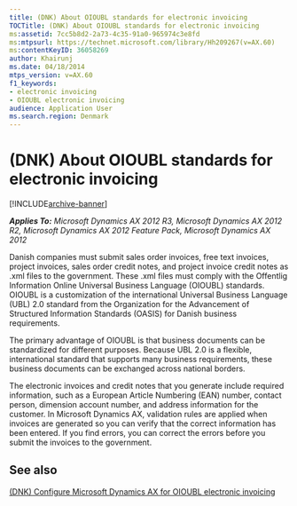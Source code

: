 ```yaml
---
title: (DNK) About OIOUBL standards for electronic invoicing
TOCTitle: (DNK) About OIOUBL standards for electronic invoicing
ms:assetid: 7cc5b8d2-2a73-4c35-91a0-965974c3e8fd
ms:mtpsurl: https://technet.microsoft.com/library/Hh209267(v=AX.60)
ms:contentKeyID: 36058269
author: Khairunj
ms.date: 04/18/2014
mtps_version: v=AX.60
f1_keywords:
- electronic invoicing
- OIOUBL electronic invoicing
audience: Application User
ms.search.region: Denmark
---
```


# (DNK) About OIOUBL standards for electronic invoicing 


[!INCLUDE[archive-banner](includes/archive-banner.md)]


_**Applies To:** Microsoft Dynamics AX 2012 R3, Microsoft Dynamics AX 2012 R2, Microsoft Dynamics AX 2012 Feature Pack, Microsoft Dynamics AX 2012_

Danish companies must submit sales order invoices, free text invoices, project invoices, sales order credit notes, and project invoice credit notes as .xml files to the government. These .xml files must comply with the Offentlig Information Online Universal Business Language (OIOUBL) standards. OIOUBL is a customization of the international Universal Business Language (UBL) 2.0 standard from the Organization for the Advancement of Structured Information Standards (OASIS) for Danish business requirements.

The primary advantage of OIOUBL is that business documents can be standardized for different purposes. Because UBL 2.0 is a flexible, international standard that supports many business requirements, these business documents can be exchanged across national borders.

The electronic invoices and credit notes that you generate include required information, such as a European Article Numbering (EAN) number, contact person, dimension account number, and address information for the customer. In Microsoft Dynamics AX, validation rules are applied when invoices are generated so you can verify that the correct information has been entered. If you find errors, you can correct the errors before you submit the invoices to the government.

## See also

[(DNK) Configure Microsoft Dynamics AX for OIOUBL electronic invoicing](dnk-configure-microsoft-dynamics-ax-for-oioubl-electronic-invoicing.md)

  


